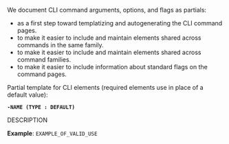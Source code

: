 
We document CLI command arguments, options, and flags as partials:

- as a first step toward templatizing and autogenerating the CLI command pages.
- to make it easier to include and maintain elements shared across commands in
  the same family.
- to make it easier to include and maintain elements shared across command
  families.
- to make it easier to include information about standard flags on the command
  pages.


Partial template for CLI elements (required elements use <required> in place of
a default value):

<a id="COMMAND-[arg | option | flag]-NAME" />

**`-NAME (TYPE : DEFAULT)`**

DESCRIPTION

**Example**: `EXAMPLE_OF_VALID_USE`
